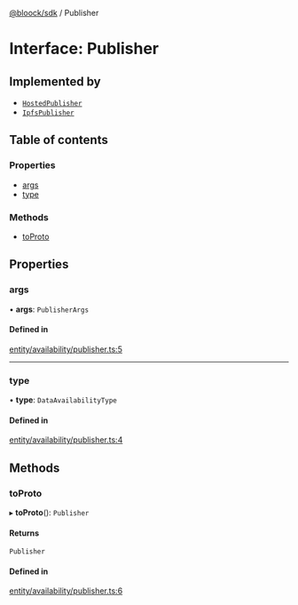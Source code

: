 [@bloock/sdk](../index.md) / Publisher

# Interface: Publisher

## Implemented by

- [`HostedPublisher`](../classes/HostedPublisher.md)
- [`IpfsPublisher`](../classes/IpfsPublisher.md)

## Table of contents

### Properties

- [args](Publisher.md#args)
- [type](Publisher.md#type)

### Methods

- [toProto](Publisher.md#toproto)

## Properties

### args

• **args**: `PublisherArgs`

#### Defined in

[entity/availability/publisher.ts:5](https://github.com/bloock/bloock-sdk/blob/8d532d6/languages/js/src/entity/availability/publisher.ts#L5)

___

### type

• **type**: `DataAvailabilityType`

#### Defined in

[entity/availability/publisher.ts:4](https://github.com/bloock/bloock-sdk/blob/8d532d6/languages/js/src/entity/availability/publisher.ts#L4)

## Methods

### toProto

▸ **toProto**(): `Publisher`

#### Returns

`Publisher`

#### Defined in

[entity/availability/publisher.ts:6](https://github.com/bloock/bloock-sdk/blob/8d532d6/languages/js/src/entity/availability/publisher.ts#L6)
